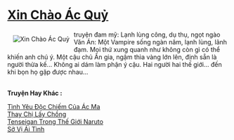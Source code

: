 <a href="https://utruyen.com/xin-chao-ac-quy/19401/" title="Xin Chào Ác Quỷ"><h1>Xin Chào Ác Quỷ</h1></a><div style="display:table"><img align="right" style="float: left; padding: 10px;" src="https://utruyen.com/images/story/200x260/xin-chao-ac-quy.jpg" alt="Xin Chào Ác Quỷ">truyện đam mỹ: Lạnh lùng công, dụ thụ, ngọt ngào
  Văn Án:
 Một Vampire sống ngàn năm, lạnh lùng, lãnh đạm. Mọi thứ xung quanh như  không còn gì có thể khiến anh chú ý. 
Một cậu chủ Ân gia, ngậm thìa vàng lớn lên, định sẵn là người thừa kế... Không ai dám làm phận ý cậu. 
Hai người hai thế giới...
đến khi bọn họ gặp được nhau...</div><p><br><b>Truyện Hay Khác :</b></p><a href="https://utruyen.com/tinh-yeu-doc-chiem-cua-ac-ma/19402/" alt="Tình Yêu Độc Chiếm Của Ác Ma">Tình Yêu Độc Chiếm Của Ác Ma</a><br/><a href="https://www.flickr.com/photos/183745219@N08/48682590782/" alt="Thay Chị Lấy Chồng">Thay Chị Lấy Chồng</a><br/><a href="https://github.com/quanluxury/ngontinhhot/tree/master/truyenhay/19238/" alt="Tenseigan Trong Thế Giới Naruto">Tenseigan Trong Thế Giới Naruto</a><br/><a href="https://github.com/quanluxury/ngontinh_sac/tree/master/truyenhay/21404/" alt="Sở Vị Ái Tình">Sở Vị Ái Tình</a><br/>